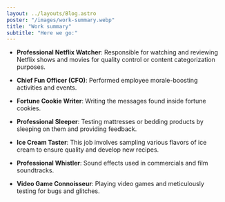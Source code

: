 ```yaml
---
layout: ../layouts/Blog.astro
poster: "/images/work-summary.webp"
title: "Work summary"
subtitle: "Here we go:"
---
```


- **Professional Netflix Watcher**: Responsible for watching and reviewing Netflix shows and movies for quality control or content categorization purposes.

- **Chief Fun Officer (CFO)**: Performed employee morale-boosting activities and events.

- **Fortune Cookie Writer**: Writing the messages found inside fortune cookies.

- **Professional Sleeper**: Testing mattresses or bedding products by sleeping on them and providing feedback.

- **Ice Cream Taster**: This job involves sampling various flavors of ice cream to ensure quality and develop new recipes.

- **Professional Whistler**: Sound effects used in commercials and film soundtracks.

- **Video Game Connoisseur**: Playing video games and meticulously testing for bugs and glitches.

